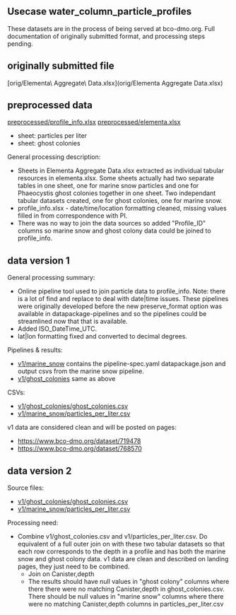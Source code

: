 ## Usecase water_column_particle_profiles

These datasets are in the process of being served at bco-dmo.org.  Full documentation of originally submitted format, and processing steps pending.

## originally submitted file

[orig/Elementa\ Aggregate\ Data.xlsx](orig/Elementa Aggregate Data.xlsx)


## preprocessed data

[preprocessed/profile_info.xlsx](preprocessed/profile_info.xlsx)
[preprocessed/elementa.xlsx](preprocessed/elementa.xlsx)
* sheet: particles per liter
* sheet: ghost colonies

General processing description:
* Sheets in Elementa Aggregate Data.xlsx extracted as individual tabular resources in elementa.xlsx.  Some sheets actually had two separate tables in one sheet, one for marine snow particles and one for Phaeocystis ghost colonies together in one sheet.  Two independant tabular datasets created, one for ghost colonies, one for marine snow.
* profile_info.xlsx - date/time/location formatting cleaned, missing values filled in from correspondence with PI.
* There was no way to join the data sources so added "Profile_ID" columns so marine snow and ghost colony data could be joined to profile_info.

## data version 1 

General processing summary: 
* Online pipeline tool used to join particle data to profile_info.  Note: there is a lot of find and replace to deal with date|time issues.  These pipelines were originally developed before the new preserve_format option was available in datapackage-pipelines and so the pipelines could be streamlined now that that is available.
* Added ISO_DateTime_UTC.
* lat|lon formatting fixed and converted to decimal degrees.

Pipelines & results:
* [v1/marine_snow](v1/marine_snow) contains the pipeline-spec.yaml datapackage.json and output csvs from the marine snow pipeline.
* [v1/ghost_colonies](v1/ghost_colonies) same as above

CSVs:
* [v1/ghost_colonies/ghost_colonies.csv](v1/ghost_colonies/ghost_colonies.csv)
* [v1/marine_snow/particles_per_liter.csv](v1/marine_snow/particles_per_liter.csv)

v1 data are considered clean and will be posted on pages:
* https://www.bco-dmo.org/dataset/719478
* https://www.bco-dmo.org/dataset/768570

## data version 2

Source files: 
* [v1/ghost_colonies/ghost_colonies.csv](v1/ghost_colonies/ghost_colonies.csv)
* [v1/marine_snow/particles_per_liter.csv](v1/marine_snow/particles_per_liter.csv)


Processing need:
* Combine v1/ghost_colonies.csv and v1/particles_per_liter.csv. Do equivalent of a full outer join on with these two tabular datasets so that each row corresponds to the depth in a profile and has both the marine snow and ghost colony data. v1 data are clean and described on landing pages, they just need to be combined.
    * Join on Canister,depth
    * The results should have null values in "ghost colony" columns where there there were no matching Canister,depth in ghost_colonies.csv.  There should be null values in "marine snow" columns where there were no matching Canister,depth columns in particles_per_liter.csv


